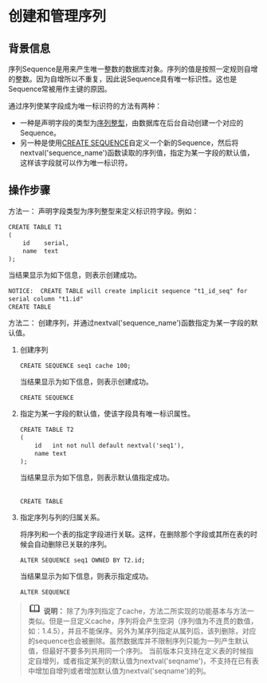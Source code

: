 # 创建和管理序列<a name="ZH-CN_TOPIC_0242370196"></a>

## 背景信息<a name="zh-cn_topic_0237120310_zh-cn_topic_0093152908_zh-cn_topic_0064273680_section3970017091331"></a>

序列Sequence是用来产生唯一整数的数据库对象。序列的值是按照一定规则自增的整数。因为自增所以不重复，因此说Sequence具有唯一标识性。这也是Sequence常被用作主键的原因。

通过序列使某字段成为唯一标识符的方法有两种：

-   一种是声明字段的类型为[序列整型](数值类型.md#zh-cn_topic_0237121927_zh-cn_topic_0059778296_t5262f987c61c4a8caff8c8037e912874)，由数据库在后台自动创建一个对应的Sequence。
-   另一种是使用[CREATE SEQUENCE](CREATE-SEQUENCE.md)自定义一个新的Sequence，然后将nextval\('sequence\_name'\)函数读取的序列值，指定为某一字段的默认值，这样该字段就可以作为唯一标识符。

## 操作步骤<a name="zh-cn_topic_0237120310_zh-cn_topic_0093152908_zh-cn_topic_0064273680_section1199961991514"></a>

方法一： 声明字段类型为序列整型来定义标识符字段。例如：

```
CREATE TABLE T1
(
    id    serial,
    name  text
);
```

当结果显示为如下信息，则表示创建成功。

```
NOTICE:  CREATE TABLE will create implicit sequence "t1_id_seq" for serial column "t1.id"
CREATE TABLE
```

方法二： 创建序列，并通过nextval\('sequence\_name'\)函数指定为某一字段的默认值。

1.  创建序列

    ```
    CREATE SEQUENCE seq1 cache 100;
    ```

    当结果显示为如下信息，则表示创建成功。

    ```
    CREATE SEQUENCE
    ```

2.  指定为某一字段的默认值，使该字段具有唯一标识属性。

    ```
    CREATE TABLE T2
    (
        id   int not null default nextval('seq1'),
        name text
    );
    ```

    当结果显示为如下信息，则表示默认值指定成功。

    ```

    CREATE TABLE
    ```

3.  指定序列与列的归属关系。

    将序列和一个表的指定字段进行关联。这样，在删除那个字段或其所在表的时候会自动删除已关联的序列。

    ```
    ALTER SEQUENCE seq1 OWNED BY T2.id;
    ```

    当结果显示为如下信息，则表示指定成功。

    ```
    ALTER SEQUENCE
    ```


>![](public_sys-resources/icon-note.png) **说明：**
>除了为序列指定了cache，方法二所实现的功能基本与方法一类似。但是一旦定义cache，序列将会产生空洞（序列值为不连贯的数值，如：1.4.5），并且不能保序。另外为某序列指定从属列后，该列删除，对应的sequence也会被删除。虽然数据库并不限制序列只能为一列产生默认值，但最好不要多列共用同一个序列。
>当前版本只支持在定义表的时候指定自增列，或者指定某列的默认值为nextval\('seqname'\)，不支持在已有表中增加自增列或者增加默认值为nextval\('seqname'\)的列。
